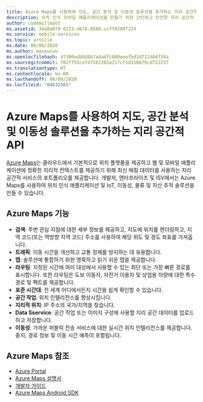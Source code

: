 ```yaml
---
title: Azure Maps를 사용하여 지도, 공간 분석 및 이동성 솔루션을 추가하는 지리 공간적 API
description: 위치 인식 모바일 애플리케이션을 만들기 위한 간단하고 안전한 지리 공간적 서비스에 대해 알아봅니다.
author: codemillmatt
ms.assetid: 34a8a070-0123-4678-8588-ccff02097224
ms.service: mobile-services
ms.topic: article
ms.date: 06/08/2020
ms.author: masoucou
ms.openlocfilehash: 47300edb8d8b7a4adfcb80eeefbd1d711d44f34a
ms.sourcegitcommit: f02ff55cef47581303a217cf1d310879cd722237
ms.translationtype: HT
ms.contentlocale: ko-KR
ms.lasthandoff: 06/09/2020
ms.locfileid: "84632565"
---
```

# <a name="geospatial-apis-to-add-maps-spatial-analytics-and-mobility-solutions-with-azure-maps"></a>Azure Maps를 사용하여 지도, 공간 분석 및 이동성 솔루션을 추가하는 지리 공간적 API

[Azure Maps](https://azure.microsoft.com/services/azure-maps/)는 클라우드에서 기본적으로 위치 플랫폼을 제공하고 웹 및 모바일 애플리케이션에 정확한 지리적 컨텍스트를 제공하기 위해 최신 매핑 데이터를 사용하는 지리 공간적 서비스의 포트폴리오를 제공합니다. 개발자, 엔터프라이즈 및 ISV에서는 Azure Maps를 사용하여 위치 인식 애플리케이션 및 IoT, 이동성, 물류 및 자산 추적 솔루션을 만들 수 있습니다.

## <a name="azure-maps-features"></a>Azure Maps 기능

- **검색**: 주변 관심 지점에 대한 세부 정보를 제공하고, 지도에 위치를 렌더링하고, 지역 코드(또는 역방향 지역 코드) 주소를 사용하여 해당 위도 및 경도 좌표를 가져옵니다.
- **트래픽**: 이동 시간을 개선하고 교통 정체를 방지하는 데 유용합니다.
- **맵**: 솔루션에 통합하기 위한 명확하고 읽기 쉬운 맵을 제공합니다.
- **라우팅**: 지정된 시간에 여러 대상에서 사용할 수 있는 최단 또는 가장 빠른 경로를 표시합니다. 또한 라우팅은 도보 이동자, 자전거 이용자 및 상업용 차량에 대한 특수 경로 및 팩트를 제공합니다.
- **표준 시간대**: 전 세계 어디에서든지 시간을 쉽게 확인할 수 있습니다.
- **공간 작업**: 위치 인텔리전스를 향상시킵니다.
- **지리적 위치**: IP 주소의 국가/지역을 찾습니다.
- **Data Sservice**: 공간 작업 또는 이미지 구성에 사용할 지리 공간 데이터를 업로드하고 저장합니다.
- **이동성**: 가까운 퍼블릭 전송 서비스에 대한 실시간 위치 인텔리전스를 제공합니다. 중지, 경로 정보 및 이동 시간 예측이 포함됩니다.

## <a name="azure-maps-references"></a>Azure Maps 참조

- [Azure Portal](https://portal.azure.com) 
- [Azure Maps 설명서](/azure/azure-maps/about-azure-maps)
- [개발자 가이드](/azure/azure-maps/how-to-use-android-map-control-library)
- [Azure Maps Android SDK](/azure/azure-maps/how-to-use-android-map-control-library)
